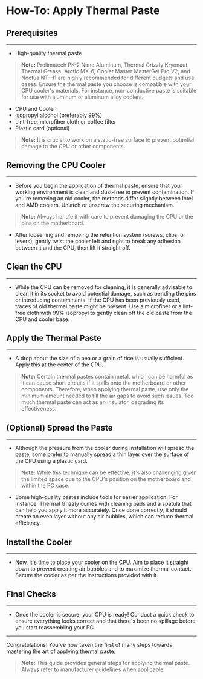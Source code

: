 # How-To: Apply Thermal Paste

## Prerequisites
---
*  High-quality thermal paste

> **Note:** Prolimatech PK-2 Nano Aluminum, Thermal Grizzly Kryonaut Thermal Grease, Arctic MX-6, Cooler Master MasterGel Pro V2, and Noctua NT-H1 are highly recommended for different budgets and use cases. Ensure the thermal paste you choose is compatible with your CPU cooler's materials. For instance, non-conductive paste is suitable for use with aluminum or aluminum alloy coolers.

*   CPU and Cooler
*   Isopropyl alcohol (preferably 99%)
*   Lint-free, microfiber cloth or coffee filter
*   Plastic card (optional)

> **Note:** It is crucial to work on a static-free surface to prevent potential damage to the CPU or other components.

## Removing the CPU Cooler
---
*   Before you begin the application of thermal paste, ensure that your working environment is clean and dust-free to prevent contamination. If you're removing an old cooler, the methods differ slightly between Intel and AMD coolers. Unlatch or unscrew the securing mechanism.

> **Note:** Always handle it with care to prevent damaging the CPU or the pins on the motherboard.

*   After loosening and removing the retention system (screws, clips, or levers), gently twist the cooler left and right to break any adhesion between it and the CPU, then lift it straight off.

## Clean the CPU
---
*   While the CPU can be removed for cleaning, it is generally advisable to clean it in its socket to avoid potential damage, such as bending the pins or introducing contaminants. If the CPU has been previously used, traces of old thermal paste might be present. Use a microfiber or a lint-free cloth with 99% isopropyl to gently clean off the old paste from the CPU and cooler base.

## Apply the Thermal Paste
---
*   A drop about the size of a pea or a grain of rice is usually sufficient. Apply this at the center of the CPU.

> **Note:** Certain thermal pastes contain metal, which can be harmful as it can cause short circuits if it spills onto the motherboard or other components. Therefore, when applying thermal paste, use only the minimum amount needed to fill the air gaps to avoid such issues. Too much thermal paste can act as an insulator, degrading its effectiveness.

## (Optional) Spread the Paste
---
*   Although the pressure from the cooler during installation will spread the paste, some prefer to manually spread a thin layer over the surface of the CPU using a plastic card.

> **Note:** While this technique can be effective, it's also challenging given the limited space due to the CPU's position on the motherboard and within the PC case.

*   Some high-quality pastes include tools for easier application. For instance, Thermal Grizzly comes with cleaning pads and a spatula that can help you apply it more accurately. Once done correctly, it should create an even layer without any air bubbles, which can reduce thermal efficiency.

## Install the Cooler
---
*   Now, it's time to place your cooler on the CPU. Aim to place it straight down to prevent creating air bubbles and to maximize thermal contact. Secure the cooler as per the instructions provided with it.

## Final Checks
---
*   Once the cooler is secure, your CPU is ready! Conduct a quick check to ensure everything looks correct and that there's been no spillage before you start reassembling your PC.
---

Congratulations! You've now taken the first of many steps towards mastering the art of applying thermal paste.

> **Note:** This guide provides general steps for applying thermal paste. Always refer to manufacturer guidelines when applicable.